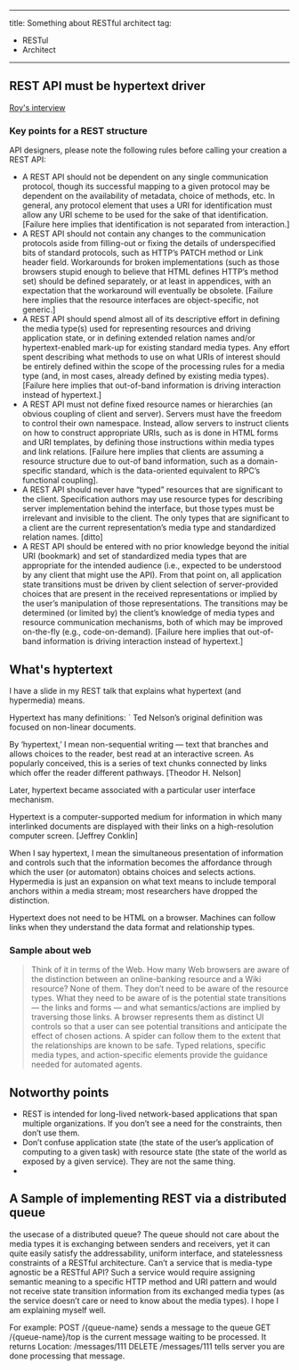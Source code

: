 ---
title: Something about RESTful architect
tag:
- RESTul
- Architect
----



## REST API must be hypertext driver
[Roy's interview](http://roy.gbiv.com/untangled/2008/rest-apis-must-be-hypertext-driven)

### Key points for a REST structure
API designers, please note the following rules before calling your creation a REST API:

- A REST API should not be dependent on any single communication protocol, though its successful mapping to a given protocol may be dependent on the availability of metadata, choice of methods, etc. In general, any protocol element that uses a URI for identification must allow any URI scheme to be used for the sake of that identification. [Failure here implies that identification is not separated from interaction.]
- A REST API should not contain any changes to the communication protocols aside from filling-out or fixing the details of underspecified bits of standard protocols, such as HTTP’s PATCH method or Link header field. Workarounds for broken implementations (such as those browsers stupid enough to believe that HTML defines HTTP’s method set) should be defined separately, or at least in appendices, with an expectation that the workaround will eventually be obsolete. [Failure here implies that the resource interfaces are object-specific, not generic.]
- A REST API should spend almost all of its descriptive effort in defining the media type(s) used for representing resources and driving application state, or in defining extended relation names and/or hypertext-enabled mark-up for existing standard media types. Any effort spent describing what methods to use on what URIs of interest should be entirely defined within the scope of the processing rules for a media type (and, in most cases, already defined by existing media types). [Failure here implies that out-of-band information is driving interaction instead of hypertext.]
- A REST API must not define fixed resource names or hierarchies (an obvious coupling of client and server). Servers must have the freedom to control their own namespace. Instead, allow servers to instruct clients on how to construct appropriate URIs, such as is done in HTML forms and URI templates, by defining those instructions within media types and link relations. [Failure here implies that clients are assuming a resource structure due to out-of band information, such as a domain-specific standard, which is the data-oriented equivalent to RPC’s functional coupling].
- A REST API should never have “typed” resources that are significant to the client. Specification authors may use resource types for describing server implementation behind the interface, but those types must be irrelevant and invisible to the client. The only types that are significant to a client are the current representation’s media type and standardized relation names. [ditto]
- A REST API should be entered with no prior knowledge beyond the initial URI (bookmark) and set of standardized media types that are appropriate for the intended audience (i.e., expected to be understood by any client that might use the API). From that point on, all application state transitions must be driven by client selection of server-provided choices that are present in the received representations or implied by the user’s manipulation of those representations. The transitions may be determined (or limited by) the client’s knowledge of media types and resource communication mechanisms, both of which may be improved on-the-fly (e.g., code-on-demand). [Failure here implies that out-of-band information is driving interaction instead of hypertext.]




## What's hyptertext
I have a slide in my REST talk that explains what hypertext (and hypermedia) means.

Hypertext has many definitions:
` 
Ted Nelson’s original definition was focused on non-linear documents.

By ‘hypertext,’ I mean non-sequential writing — text that branches and allows choices to the reader, best read at an interactive screen. As popularly conceived, this is a series of text chunks connected by links which offer the reader different pathways. [Theodor H. Nelson]

Later, hypertext became associated with a particular user interface mechanism.

Hypertext is a computer-supported medium for information in which many interlinked
documents are displayed with their links on a high-resolution computer screen. [Jeffrey Conklin]

When I say hypertext, I mean the simultaneous presentation of information and controls such that the information becomes the affordance through which the user (or automaton) obtains choices and selects actions. Hypermedia is just an expansion on what text means to include temporal anchors within a media stream; most researchers have dropped the distinction.

Hypertext does not need to be HTML on a browser. Machines can follow links when they understand the data format and relationship types.

### Sample about web
> Think of it in terms of the Web. How many Web browsers are aware of the distinction between an online-banking resource and a Wiki resource? None of them. They don’t need to be aware of the resource types. What they need to be aware of is the potential state transitions — the links and forms — and what semantics/actions are implied by traversing those links. A browser represents them as distinct UI controls so that a user can see potential transitions and anticipate the effect of chosen actions. A spider can follow them to the extent that the relationships are known to be safe. Typed relations, specific media types, and action-specific elements provide the guidance needed for automated agents.


## Notworthy points
- REST is intended for long-lived network-based applications that span multiple organizations. If you don’t see a need for the constraints, then don’t use them. 
- Don’t confuse application state (the state of the user’s application of computing to a given task) with resource state (the state of the world as exposed by a given service). They are not the same thing.
- 

## A Sample of implementing REST via a distributed queue
the usecase of a distributed queue? The queue should not care about the media types it is exchanging between senders and receivers, yet it can quite easily satisfy the addressability, uniform interface, and statelessness constraints of a RESTful architecture. Can’t a service that is media-type agnostic be a RESTful API? Such a service would require assigning semantic meaning to a specific HTTP method and URI pattern and would not receive state transition information from its exchanged media types (as the service doesn’t care or need to know about the media types). I hope I am explaining myself well.

For example:
POST /{queue-name} sends a message to the queue
GET /{queue-name}/top is the current message waiting to be processed. It returns
Location: /messages/111
DELETE /messages/111 tells server you are done processing that message.
